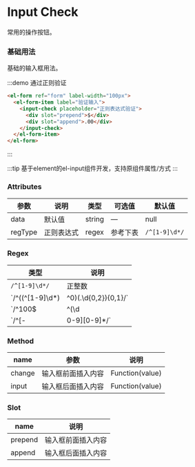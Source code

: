 # Input Check
常用的操作按钮。

### 基础用法

基础的输入框用法。

:::demo 通过正则验证

```html
<el-form ref="form" label-width="100px">
  <el-form-item label="验证输入">
    <input-check placeholder="正则表达式验证">
      <div slot="prepend">$</div>
      <div slot="append">.00</div>
    </input-check>
  </el-form-item>
</el-form>

```
:::

:::tip
基于element的el-input组件开发，支持原组件属性/方式
:::


### Attributes
| 参数      | 说明    | 类型      | 可选值       | 默认值   |
|---------- |-------- |---------- |-------------  |-------- |
| data     | 默认值   | string   |    —     |    null     |
| regType     | 正则表达式   | regex    |   参考下表 |     `/^[1-9]\d*/`   |


### Regex
| 类型      | 说明    |
|---------- |-------- |
`/^[1-9]\d*/`   | 正整数 |
`/^((^[1-9]\d*)|^0)(\.\d{0,2}){0,1}/` | 正数价格保留两位小数 |
`/^100$|^(\d|[1-9]\d)$/`  | 大于0小于100正整数 |
`/^[\-|0-9][0-9]*/`  | 负数 |


### Method
| name    |  参数  | 说明    | 
|---------- |-------- | -------- | 
| change     | 输入框前面插入内容   | Function(value)
| input      | 输入框后面插入内容   | Function(value)


### Slot
| name      | 说明    |
|---------- |-------- |
| prepend     | 输入框前面插入内容   |
| append      | 输入框后面插入内容   |